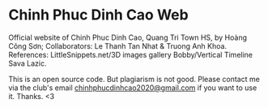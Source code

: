 # Chinh Phuc Dinh Cao Web
Official website of Chinh Phuc Dinh Cao, Quang Tri Town HS, by Hoàng Công Sơn; Collaborators: Le Thanh Tan Nhat & Truong Anh Khoa.
References: LittleSnippets.net/3D images gallery Bobby/Vertical Timeline Sava Lazic.

This is an open source code. But plagiarism is not good. Please contact me via the club's email chinhphucdinhcao2020@gmail.com if you want to use it.
Thanks. <3 





